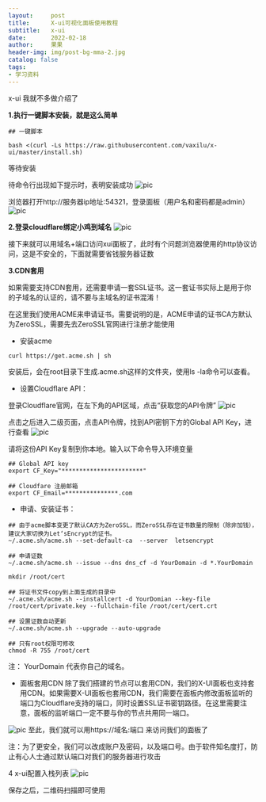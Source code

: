 ```yaml
---
layout:     post
title:      X-ui可视化面板使用教程
subtitle:   x-ui
date:       2022-02-18
author:     果果
header-img: img/post-bg-mma-2.jpg
catalog: false
tags:
- 学习资料
---
```

x-ui 我就不多做介绍了

**1.执行一键脚本安装，就是这么简单**
```shell
## 一键脚本

bash <(curl -Ls https://raw.githubusercontent.com/vaxilu/x-ui/master/install.sh)
```
等待安装

待命令行出现如下提示时，表明安装成功
![pic](/img-post/202202/xui1.png "pic")

浏览器打开http://服务器ip地址:54321，登录面板（用户名和密码都是admin）
![pic](/img-post/202202/xui2.png "pic")

**2.登录cloudflare绑定小鸡到域名**
![pic](/img-post/202202/xui3.png "pic")

接下来就可以用域名+端口访问xui面板了，此时有个问题浏览器使用的http协议访问，这是不安全的，下面就需要省钱服务器证数

**3.CDN套用**

如果需要支持CDN套用，还需要申请一套SSL证书。这一套证书实际上是用于你的子域名的认证的，请不要与主域名的证书混淆！

在这里我们使用ACME来申请证书。需要说明的是，ACME申请的证书CA方默认为ZeroSSL，需要先去ZeroSSL官网进行注册才能使用

- 安装acme
```shell
curl https://get.acme.sh | sh
```
安装后，会在root目录下生成.acme.sh这样的文件夹，使用ls -la命令可以查看。

- 设置Cloudflare API：

登录Cloudflare官网，在左下角的API区域，点击“获取您的API令牌”
![pic](/img-post/202202/xui4.png "pic")
 
点击之后进入二级页面，点击API令牌，找到API密钥下方的Global API Key，进行查看
![pic](/img-post/202202/xui5.png "pic")

请将这份API Key复制到你本地。输入以下命令导入环境变量
```shell
## Global API key
export CF_Key="***********************" 

## Cloudfare 注册邮箱
export CF_Email=***************.com
```

- 申请、安装证书：

```shell
## 由于acme脚本变更了默认CA方为ZeroSSL，而ZeroSSL存在证书数量的限制（除非加钱），建议大家切换为Let‘sEncrypt的证书。
~/.acme.sh/acme.sh --set-default-ca  --server  letsencrypt

## 申请证数
~/.acme.sh/acme.sh --issue --dns dns_cf -d YourDomain -d *.YourDomain

mkdir /root/cert

## 将证书文件copy到上面生成的目录中
~/.acme.sh/acme.sh --installcert -d YourDomian --key-file /root/cert/private.key --fullchain-file /root/cert/cert.crt

## 设置证数自动更新
~/.acme.sh/acme.sh --upgrade --auto-upgrade

## 只有root权限可修改
chmod -R 755 /root/cert 
```

注： YourDomain 代表你自己的域名。

- 面板套用CDN
除了我们搭建的节点可以套用CDN，我们的X-UI面板也支持套用CDN。如果需要X-UI面板也套用CDN，我们需要在面板内修改面板监听的端口为Cloudflare支持的端口，同时设置SSL证书密钥路径。在这里需要注意，面板的监听端口一定不要与你的节点共用同一端口。

![pic](/img-post/202202/xui7.png "pic")
至此，我们就可以用https://域名:端口 来访问我们的面板了

注：为了更安全，我们可以改成账户及密码，以及端口号。由于软件知名度打，防止有心人士通过默认端口对我们的服务器进行攻击

4 x-ui配置入栈列表
![pic](/img-post/202202/xui8.png "pic")

保存之后，二维码扫描即可使用